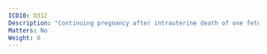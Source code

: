 ```yaml
---
ICD10: O312
Description: "Continuing pregnancy after intrauterine death of one fetus or more"
Matters: No
Weight: 0
---
```


